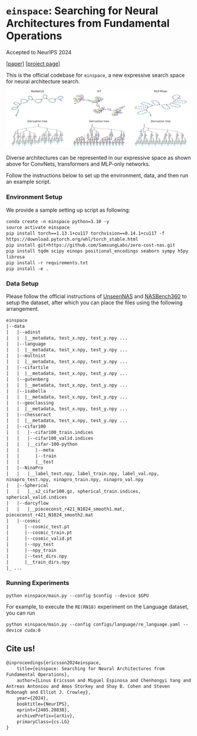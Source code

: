 # `einspace`: Searching for Neural Architectures from Fundamental Operations
Accepted to NeurIPS 2024

[[paper]](https://arxiv.org/abs/2405.20838) [[project page]](https://linusericsson.github.io/einspace/)

This is the official codebase for `einspace`, a new expressive search space for neural architecture search.

![image](figures/baselines_arch_tree.png)

Diverse architectures can be represented in our expressive space as shown above for ConvNets, transformers and MLP-only networks.

Follow the instructions below to set up the environment, data, and then run an example script.

### Environment Setup
We provide a sample setting up script as following:

```shell
conda create -n einspace python=3.10 -y
source activate einspace
pip install torch==1.13.1+cu117 torchvision==0.14.1+cu117 -f https://download.pytorch.org/whl/torch_stable.html
pip install git+https://github.com/SamsungLabs/zero-cost-nas.git
pip install tqdm scipy einops positional_encodings seaborn sympy h5py librosa
pip install -r requirements.txt
pip install -e .
```

### Data Setup
Please follow the official instructions of [UnseenNAS](https://github.com/Towers-D/NAS-Unseen-Datasets?tab=readme-ov-file) and [NASBench360](https://github.com/rtu715/NAS-Bench-360) to setup the dataset, after which you can place the files using the following arrangement.
```
einspace
|--data
|   |--adinst
|   |  |__metadata, test_x.npy, test_y.npy ...
|   |--language
|   |  |__metadata, test_x.npy, test_y.npy ...
|   |--multnist
|   |  |__metadata, test_x.npy, test_y.npy ...
|   |--cifartile
|   |  |__metadata, test_x.npy, test_y.npy ...
|   |--gutenberg
|   |  |__metadata, test_x.npy, test_y.npy ...
|   |--isabella
|   |  |__metadata, test_x.npy, test_y.npy ...
|   |--geoclassing
|   |  |__metadata, test_x.npy, test_y.npy ...
|   |--chesseract
|   |  |__metadata, test_x.npy, test_y.npy ...
|   |--cifar100
|   |   |--cifar100_train.indices
|   |   |--cifar100_valid.indices
|   |   |__cifar-100-python
|   |      |--meta
|   |      |--train
|   |      |__test
|   |--NinaPro
|   |   |__label_test.npy, label_train.npy, label_val.npy, ninapro_test.npy, ninapro_train.npy, ninapro_val.npy
|   |--Spherical
|   |   |__s2_cifar100.gz, spherical_train.indices, spherical_valid.indices
|   |--darcyflow
|   |   |__piececonst_r421_N1024_smooth1.mat, piececonst_r421_N1024_smooth2.mat
|   |--cosmic
|      |--cosmic_test.pt
|      |--cosmic_train.pt
|      |--cosmic_valid.pt
|      |--npy_test  
|      |--npy_train  
|      |--test_dirs.npy  
|      |__train_dirs.npy
|_ ...
```



### Running Experiments
```shell
python einspace/main.py --config $config --device $GPU
```
For example, to execute the `RE(RN18)` experiment on the Language dataset, you can run
```shell
python einspace/main.py --config configs/language/re_language.yaml --device cuda:0
```


## Cite us!

```
@inproceedings{ericsson2024einspace,
    title={einspace: Searching for Neural Architectures from Fundamental Operations}, 
    author={Linus Ericsson and Miguel Espinosa and Chenhongyi Yang and Antreas Antoniou and Amos Storkey and Shay B. Cohen and Steven McDonagh and Elliot J. Crowley},
    year={2024},
    booktitle={NeurIPS},
    eprint={2405.20838},
    archivePrefix={arXiv},
    primaryClass={cs.LG}
}
```
